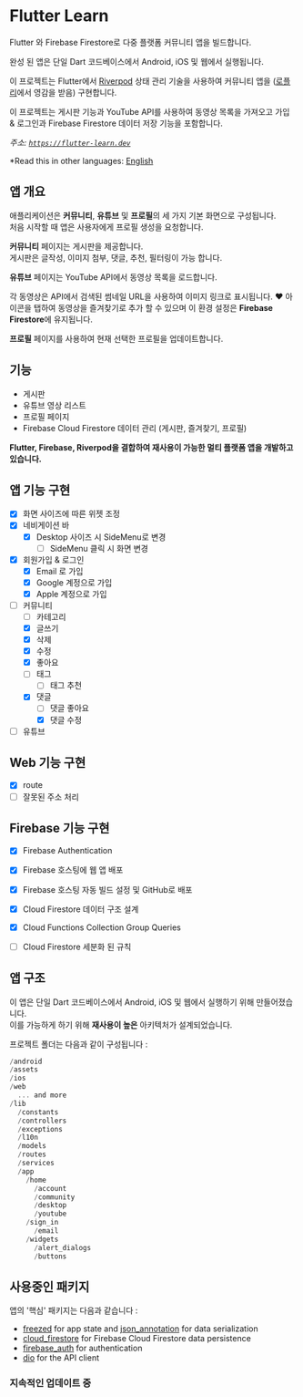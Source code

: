 # Flutter Learn

Flutter 와 Firebase Firestore로 다중 플랫폼 커뮤니티 앱을 빌드합니다.  

완성 된 앱은 단일 Dart 코드베이스에서 Android, iOS 및 웹에서 실행됩니다.  

이 프로젝트는 Flutter에서 [Riverpod](https://riverpod.dev) 상태 관리 기술을 사용하여 커뮤니티 앱을 ([로플리](https://www.lawfully.com/)에서 영감을 받음) 구현합니다.  

이 프로젝트는 게시판 기능과 YouTube API를 사용하여 동영상 목록을 가져오고 가입 & 로그인과 Firebase Firestore 데이터 저장 기능을 포함합니다.  

*주소: [`https://flutter-learn.dev`](https://flutter-learn.dev)*

*Read this in other languages: [English](README.en.md)

## 앱 개요

애플리케이션은 **커뮤니티**, **유튜브** 및 **프로필**의 세 가지 기본 화면으로 구성됩니다.  
처음 시작할 때 앱은 사용자에게 프로필 생성을 요청합니다.  

**커뮤니티** 페이지는 게시판을 제공합니다.  
게시판은 글작성, 이미지 첨부, 댓글, 추천, 필터링이 가능 합니다.  

**유튜브** 페이지는 YouTube API에서 동영상 목록을 로드합니다.  

각 동영상은 API에서 검색된 썸네일 URL을 사용하여 이미지 링크로 표시됩니다. ❤️ 아이콘을 탭하여 동영상을 즐겨찾기로 추가 할 수 있으며 이 환경 설정은 **Firebase Firestore**에 유지됩니다.  

<!-- 현재 선택한 프로필의 즐겨찾기 목록을 보려면 **즐겨찾기** 페이지를 엽니다.
*Open the **Favorites** page to see the list of Favorites for the currently selected profile.* -->

**프로필** 페이지를 사용하여 현재 선택한 프로필을 업데이트합니다.

## 기능

- 게시판
- 유튜브 영상 리스트
- 프로필 페이지
- Firebase Cloud Firestore 데이터 관리 (게시판, 즐겨찾기, 프로필)

**Flutter, Firebase, Riverpod을 결합하여 재사용이 가능한 멀티 플랫폼 앱을 개발하고 있습니다.**  

## 앱 기능 구현

- [x] 화면 사이즈에 따른 위젯 조정
- [x] 네비게이션 바
  - [x] Desktop 사이즈 시 SideMenu로 변경
    - [ ] SideMenu 클릭 시 화면 변경
- [x] 회원가입 & 로그인
  - [x] Email 로 가입
  - [x] Google 계정으로 가입
  - [x] Apple 계정으로 가입
- [ ] 커뮤니티
  - [ ] 카테고리
  - [x] 글쓰기
  - [x] 삭제
  - [x] 수정
  - [x] 좋아요
  - [ ] 태그
    - [ ] 태그 추천
  - [x] 댓글
    - [ ] 댓글 좋아요
    - [x] 댓글 수정
- [ ] 유튜브

## Web 기능 구현
- [x] route
- [ ] 잘못된 주소 처리
## Firebase 기능 구현

- [x] Firebase Authentication
- [x] Firebase 호스팅에 웹 앱 배포
- [x] Firebase 호스팅 자동 빌드 설정 및 GitHub로 배포
- [x] Cloud Firestore 데이터 구조 설계
- [x] Cloud Functions Collection Group Queries
- [ ] Cloud Firestore 세분화 된 규칙


## 앱 구조

이 앱은 단일 Dart 코드베이스에서 Android, iOS 및 웹에서 실행하기 위해 만들어졌습니다.  
이를 가능하게 하기 위해 **재사용이 높은** 아키텍처가 설계되었습니다.  

프로젝트 폴더는 다음과 같이 구성됩니다 :

``` dart
/android
/assets
/ios
/web
  ... and more
/lib
  /constants
  /controllers
  /exceptions
  /l10n
  /models
  /routes
  /services
  /app
    /home
      /account
      /community
      /desktop
      /youtube
    /sign_in
      /email
    /widgets
      /alert_dialogs
      /buttons
```

## 사용중인 패키지

앱의 '핵심' 패키지는 다음과 같습니다 :

- [freezed](https://pub.dev/packages/freezed) for app state and [json_annotation](https://pub.dev/packages/json_annotation) for data serialization
- [cloud_firestore](https://pub.dev/packages/cloud_firestore) for Firebase Cloud Firestore data persistence
- [firebase_auth](https://pub.dev/packages/firebase_auth) for authentication
- [dio](https://pub.dev/packages/dio) for the API client

### 지속적인 업데이트 중
